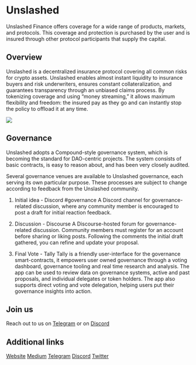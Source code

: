 # Unslashed

Unslashed Finance offers coverage for a wide range of products, markets, and protocols. This coverage and protection is purchased by the user and is insured through other protocol participants that supply the capital.

## Overview

Unslashed is a decentralized insurance protocol covering all common risks for crypto assets. Unslashed enables almost instant liquidity to insurance buyers and risk underwriters, ensures constant collateralization, and guarantees transparency through an unbiased claims process. By tokenizing coverage and using “money streaming,” it allows maximum flexibility and freedom: the insured pay as they go and can instantly stop the policy to offload it at any time.

![](https://i.imgur.com/jUR0GFO.png)

## Governance

Unslashed adopts a Compound-style governance system, which is becoming the standard for DAO-centric projects. The system consists of basic contracts, is easy to reason about, and has been very closely audited.

Several governance venues are available to Unslashed governance, each serving its own particular purpose. These processes are subject to change according to feedback from the Unslashed community.

1. Initial idea - Discord #governance
A Discord channel for governance-related discussion, where any community member is encouraged to post a draft for initial reaction feedback.

2. Discussion - Discourse
A Discourse-hosted forum for governance-related discussion. Community members must register for an account before sharing or liking posts. Following the comments the initial draft gathered, you can refine and update your proposal.

3. Final Vote - Tally
Tally is a friendly user-interface for the governance smart-contracts, it empowers user owned governance through a voting dashboard, governance tooling and real time research and analysis. The app can be used to review data on governance systems, active and past proposals, and individual delegates or token holders. The app also supports direct voting and vote delegation, helping users put their governance insights into action.

## Join us

Reach out to us on [Telegram](https://t.me/UnslashedFinance) or on [Discord](https://discord.com/invite/jQFxqTpbYC)

## Additional links

[Website](https://unslashed.finance/)
[Medium](https://medium.com/unslashed)
[Telegram](https://t.me/UnslashedFinance)
[Discord](https://discord.com/invite/jQFxqTpbYC)
[Twitter](https://twitter.com/UnslashedF)